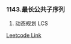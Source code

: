 ### 1143.最长公共子序列

1. 动态规划 LCS

[Leetcode Link](https://leetcode-cn.com/problems/longest-common-subsequence/)